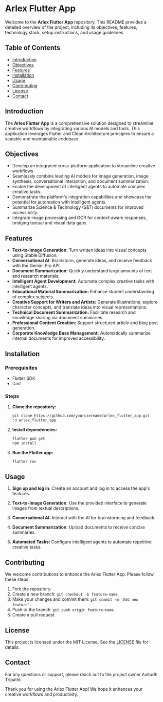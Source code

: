 # Arlex Flutter App

Welcome to the **Arlex Flutter App** repository. This README provides a detailed overview of the project, including its objectives, features, technology stack, setup instructions, and usage guidelines.

## Table of Contents

- [Introduction](#introduction)
- [Objectives](#objectives)
- [Features](#features)
- [Installation](#installation)
- [Usage](#usage)
- [Contributing](#contributing)
- [License](#license)
- [Contact](#contact)

## Introduction

The **Arlex Flutter App** is a comprehensive solution designed to streamline creative workflows by integrating various AI models and tools. This application leverages Flutter and Clean Architecture principles to ensure a scalable and maintainable codebase.

## Objectives

- Develop an integrated cross-platform application to streamline creative workflows.
- Seamlessly combine leading AI models for image generation, image synthesis, conversational interaction, and document summarization.
- Enable the development of intelligent agents to automate complex creative tasks.
- Demonstrate the platform's integration capabilities and showcase the potential for automation with intelligent agents.
- Summarize Science & Technology (S&T) documents for improved accessibility.
- Integrate image processing and OCR for context-aware responses, bridging textual and visual data gaps.

## Features

- **Text-to-Image Generation:** Turn written ideas into visual concepts using Stable Diffusion.
- **Conversational AI:** Brainstorm, generate ideas, and receive feedback with the Gemini Pro API.
- **Document Summarization:** Quickly understand large amounts of text and research materials.
- **Intelligent Agent Development:** Automate complex creative tasks with intelligent agents.
- **Educational Material Summarization:** Enhance student understanding of complex subjects.
- **Creative Support for Writers and Artists:** Generate illustrations, explore character concepts, and translate ideas into visual representations.
- **Technical Document Summarization:** Facilitate research and knowledge sharing via document summaries.
- **Professional Content Creation:** Support structured article and blog post generation.
- **Corporate Knowledge Base Management:** Automatically summarize internal documents for improved accessibility.

## Installation

### Prerequisites

- Flutter SDK
- Dart

### Steps

1. **Clone the repository:**

   ```bash
   git clone https://github.com/yourusername/arlex_flutter_app.git
   cd arlex_flutter_app
   ```

2. **Install dependencies:**

   ```bash
   flutter pub get
   npm install
   ```

3. **Run the Flutter app:**

   ```bash
   flutter run
   ```

## Usage

1. **Sign up and log in:**
   Create an account and log in to access the app's features.

2. **Text-to-Image Generation:**
   Use the provided interface to generate images from textual descriptions.

3. **Conversational AI:**
   Interact with the AI for brainstorming and feedback.

4. **Document Summarization:**
   Upload documents to receive concise summaries.

5. **Automated Tasks:**
   Configure intelligent agents to automate repetitive creative tasks.

## Contributing

We welcome contributions to enhance the Arlex Flutter App. Please follow these steps:

1. Fork the repository.
2. Create a new branch: `git checkout -b feature-name`.
3. Make your changes and commit them: `git commit -m 'Add new feature'`.
4. Push to the branch: `git push origin feature-name`.
5. Create a pull request.

## License

This project is licensed under the MIT License. See the [LICENSE](LICENSE) file for details.

## Contact

For any questions or support, please reach out to the project owner Anitudh Tripathi.

Thank you for using the Arlex Flutter App! We hope it enhances your creative workflows and productivity.
